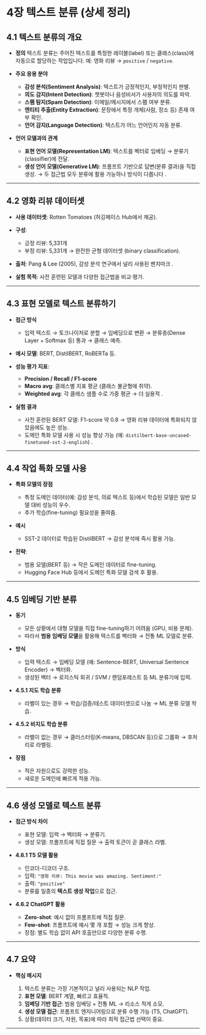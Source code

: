 # 4장 텍스트 분류 (상세 정리)

## 4.1 텍스트 분류의 개요

* **정의**
  텍스트 분류는 주어진 텍스트를 특정한 레이블(label) 또는 클래스(class)에 자동으로 할당하는 작업입니다.
  예: 영화 리뷰 → `positive` / `negative`.

* **주요 응용 분야**

  * **감성 분석(Sentiment Analysis)**: 텍스트가 긍정적인지, 부정적인지 판별.
  * **의도 감지(Intent Detection)**: 챗봇이나 음성비서가 사용자의 의도를 파악.
  * **스팸 탐지(Spam Detection)**: 이메일/메시지에서 스팸 여부 분류.
  * **엔티티 추출(Entity Extraction)**: 문장에서 특정 개체(사람, 장소 등) 존재 여부 확인.
  * **언어 감지(Language Detection)**: 텍스트가 어느 언어인지 자동 분류.

* **언어 모델과의 관계**

  * **표현 언어 모델(Representation LM)**: 텍스트를 벡터로 임베딩 → 분류기(classifier)에 전달.
  * **생성 언어 모델(Generative LM)**: 프롬프트 기반으로 답변(분류 결과)을 직접 생성.
    → 두 접근법 모두 분류에 활용 가능하나 방식이 다릅니다 .

---

## 4.2 영화 리뷰 데이터셋

* **사용 데이터셋**: Rotten Tomatoes (허깅페이스 Hub에서 제공).
* **구성**:

  * 긍정 리뷰: 5,331개
  * 부정 리뷰: 5,331개
    → 완전한 균형 데이터셋 (binary classification).
* **출처**: Pang & Lee (2005), 감성 분석 연구에서 널리 사용된 벤치마크 .
* **실험 목적**: 사전 훈련된 모델과 다양한 접근법을 비교·평가.

---

## 4.3 표현 모델로 텍스트 분류하기

* **접근 방식**

  * 입력 텍스트 → 토크나이저로 분할 → 임베딩으로 변환 → 분류층(Dense Layer + Softmax 등) 통과 → 클래스 예측.

* **예시 모델**: BERT, DistilBERT, RoBERTa 등.

* **성능 평가 지표**:

  * **Precision / Recall / F1-score**
  * **Macro avg**: 클래스별 지표 평균 (클래스 불균형에 취약).
  * **Weighted avg**: 각 클래스 샘플 수로 가중 평균 → 더 실용적  .

* **실험 결과**

  * 사전 훈련된 BERT 모델: F1-score 약 0.8 → 영화 리뷰 데이터에 특화되지 않았음에도 높은 성능.
  * 도메인 특화 모델 사용 시 성능 향상 가능 (예: `distilbert-base-uncased-finetuned-sst-2-english`) .

---

## 4.4 작업 특화 모델 사용

* **특화 모델의 장점**

  * 특정 도메인 데이터(예: 감성 분석, 의료 텍스트 등)에서 학습된 모델은 일반 모델 대비 성능이 우수.
  * 추가 학습(fine-tuning) 필요성을 줄여줌.
* **예시**

  * SST-2 데이터로 학습된 DistilBERT → 감성 분석에 즉시 활용 가능.
* **전략**:

  * 범용 모델(BERT 등) → 작은 도메인 데이터로 fine-tuning.
  * Hugging Face Hub 등에서 도메인 특화 모델 검색 후 활용.

---

## 4.5 임베딩 기반 분류

* **동기**

  * 모든 상황에서 대형 모델을 직접 fine-tuning하기 어려움 (GPU, 비용 문제).
  * 따라서 **범용 임베딩 모델**을 활용해 텍스트를 벡터화 → 전통 ML 모델로 분류.

* **방식**

  * 입력 텍스트 → 임베딩 모델 (예: Sentence-BERT, Universal Sentence Encoder) → 벡터화.
  * 생성된 벡터 → 로지스틱 회귀 / SVM / 랜덤포레스트 등 ML 분류기에 입력.

* **4.5.1 지도 학습 분류**

  * 라벨이 있는 경우 → 학습/검증/테스트 데이터셋으로 나눔 → ML 분류 모델 학습.

* **4.5.2 비지도 학습 분류**

  * 라벨이 없는 경우 → 클러스터링(K-means, DBSCAN 등)으로 그룹화 → 후처리로 라벨링.

* **장점**

  * 적은 자원으로도 강력한 성능.
  * 새로운 도메인에 빠르게 적용 가능.

---

## 4.6 생성 모델로 텍스트 분류

* **접근 방식 차이**

  * 표현 모델: 입력 → 벡터화 → 분류기.
  * 생성 모델: 프롬프트에 직접 질문 → 출력 토큰이 곧 클래스 라벨.

* **4.6.1 T5 모델 활용**

  * 인코더-디코더 구조.
  * 입력: `"영화 리뷰: This movie was amazing. Sentiment:"`
  * 출력: `"positive"`
  * 분류를 일종의 **텍스트 생성 작업**으로 접근.

* **4.6.2 ChatGPT 활용**

  * **Zero-shot**: 예시 없이 프롬프트에 직접 질문.
  * **Few-shot**: 프롬프트에 예시 몇 개 포함 → 성능 크게 향상.
  * 장점: 별도 학습 없이 API 호출만으로 다양한 분류 수행.

---

## 4.7 요약

* **핵심 메시지**

  1. 텍스트 분류는 가장 기본적이고 널리 사용되는 NLP 작업.
  2. **표현 모델**: BERT 계열, 빠르고 효율적.
  3. **임베딩 기반 접근**: 범용 임베딩 + 전통 ML → 리소스 적게 소모.
  4. **생성 모델 접근**: 프롬프트 엔지니어링으로 분류 수행 가능 (T5, ChatGPT).
  5. 상황(데이터 크기, 자원, 목표)에 따라 최적 접근법 선택이 중요.

---